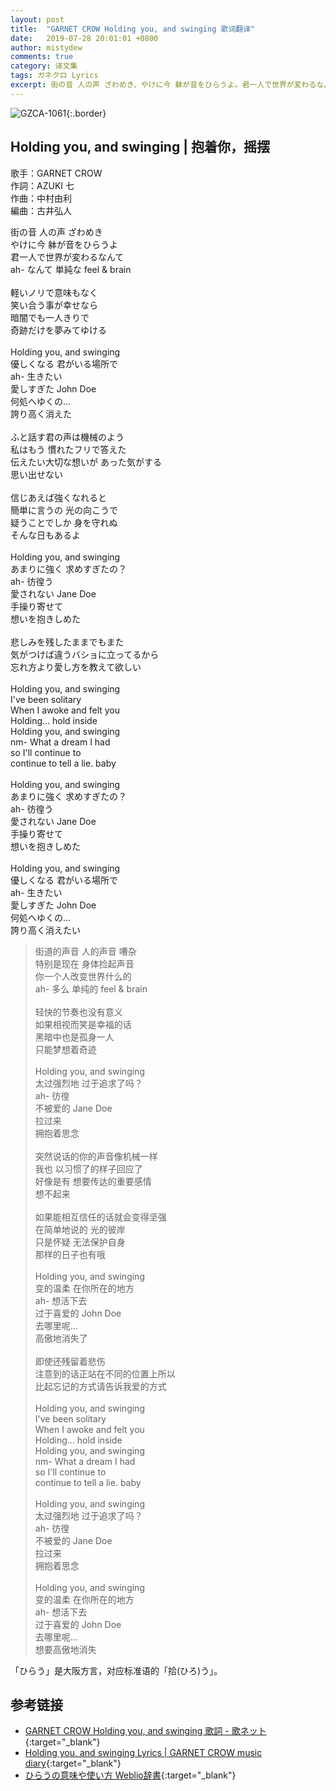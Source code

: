 ```yaml
---
layout: post
title:  "GARNET CROW Holding you, and swinging 歌词翻译"
date:   2019-07-28 20:01:01 +0800
author: mistydew
comments: true
category: 译文集
tags: ガネクロ Lyrics
excerpt: 街の音 人の声 ざわめき、やけに今 躰が音をひらうよ。君一人で世界が変わるなんて、ah- なんて 単純な feel & brain。
---
```

![GZCA-1061](https://crowsub.github.io/assets/images/discography/album/GZCA-1061.jpg){:.border}

## Holding you, and swinging | 抱着你，摇摆

歌手：GARNET CROW<br>
作詞：AZUKI 七<br>
作曲：中村由利<br>
編曲：古井弘人

<div class="lyric-original">
<p>
街の音 人の声 ざわめき<br>
やけに今 躰が音をひらうよ<br>
君一人で世界が変わるなんて<br>
ah- なんて 単純な feel & brain<br>
<br>
軽いノリで意味もなく<br>
笑い合う事が幸せなら<br>
暗闇でも一人きりで<br>
奇跡だけを夢みてゆける<br>
<br>
Holding you, and swinging<br>
優しくなる 君がいる場所で<br>
ah- 生きたい<br>
愛しすぎた John Doe<br>
何処へゆくの…<br>
誇り高く消えた<br>
<br>
ふと話す君の声は機械のよう<br>
私はもう 慣れたフリで答えた<br>
伝えたい大切な想いが あった気がする<br>
思い出せない<br>
<br>
信じあえば強くなれると<br>
簡単に言うの 光の向こうで<br>
疑うことでしか 身を守れぬ<br>
そんな日もあるよ<br>
<br>
Holding you, and swinging<br>
あまりに強く 求めすぎたの？<br>
ah- 彷徨う<br>
愛されない Jane Doe<br>
手操り寄せて<br>
想いを抱きしめた<br>
<br>
悲しみを残したままでもまた<br>
気がつけば違うバショに立ってるから<br>
忘れ方より愛し方を教えて欲しい<br>
<br>
Holding you, and swinging<br>
I've been solitary<br>
When I awoke and felt you<br>
Holding... hold inside<br>
Holding you, and swinging<br>
nm- What a dream I had<br>
so I'll continue to<br>
continue to tell a lie. baby<br>
<br>
Holding you, and swinging<br>
あまりに強く 求めすぎたの？<br>
ah- 彷徨う<br>
愛されない Jane Doe<br>
手操り寄せて<br>
想いを抱きしめた<br>
<br>
Holding you, and swinging<br>
優しくなる 君がいる場所で<br>
ah- 生きたい<br>
愛しすぎた John Doe<br>
何処へゆくの…<br>
誇り高く消えたい
</p>
</div>

<div class="lyric-translation">
<blockquote>
街道的声音 人的声音 嘈杂<br>
特别是现在 身体捡起声音<br>
你一个人改变世界什么的<br>
ah- 多么 单纯的 feel & brain<br>
<br>
轻快的节奏也没有意义<br>
如果相视而笑是幸福的话<br>
黑暗中也是孤身一人<br>
只能梦想着奇迹<br>
<br>
Holding you, and swinging<br>
太过强烈地 过于追求了吗？<br>
ah- 彷徨<br>
不被爱的 Jane Doe<br>
拉过来<br>
拥抱着思念<br>
<br>
突然说话的你的声音像机械一样<br>
我也 以习惯了的样子回应了<br>
好像是有 想要传达的重要感情<br>
想不起来<br>
<br>
如果能相互信任的话就会变得坚强<br>
在简单地说的 光的彼岸<br>
只是怀疑 无法保护自身<br>
那样的日子也有哦<br>
<br>
Holding you, and swinging<br>
变的温柔 在你所在的地方<br>
ah- 想活下去<br>
过于喜爱的 John Doe<br>
去哪里呢…<br>
高傲地消失了<br>
<br>
即使还残留着悲伤<br>
注意到的话正站在不同的位置上所以<br>
比起忘记的方式请告诉我爱的方式<br>
<br>
Holding you, and swinging<br>
I've been solitary<br>
When I awoke and felt you<br>
Holding... hold inside<br>
Holding you, and swinging<br>
nm- What a dream I had<br>
so I'll continue to<br>
continue to tell a lie. baby<br>
<br>
Holding you, and swinging<br>
太过强烈地 过于追求了吗？<br>
ah- 彷徨<br>
不被爱的 Jane Doe<br>
拉过来<br>
拥抱着思念<br>
<br>
Holding you, and swinging<br>
变的温柔 在你所在的地方<br>
ah- 想活下去<br>
过于喜爱的 John Doe<br>
去哪里呢…<br>
想要高傲地消失
</blockquote>
</div>

「ひらう」是大阪方言，对应标准语的「拾(ひろ)う」。

## 参考链接

* [GARNET CROW Holding you, and swinging 歌詞 - 歌ネット](https://www.uta-net.com/song/20141){:target="_blank"}
* [Holding you, and swinging Lyrics \| GARNET CROW music diary](https://crowsub.github.io/lyrics/original/Holding%20you,%20and%20swinging.html){:target="_blank"}
* [ひらうの意味や使い方 Weblio辞書](https://www.weblio.jp/content/ひらう){:target="_blank"}
